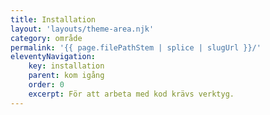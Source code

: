 ```yaml
---
title: Installation
layout: 'layouts/theme-area.njk'
category: område
permalink: '{{ page.filePathStem | splice | slugUrl }}/'
eleventyNavigation:
    key: installation
    parent: kom igång
    order: 0
    excerpt: För att arbeta med kod krävs verktyg.
---
```


